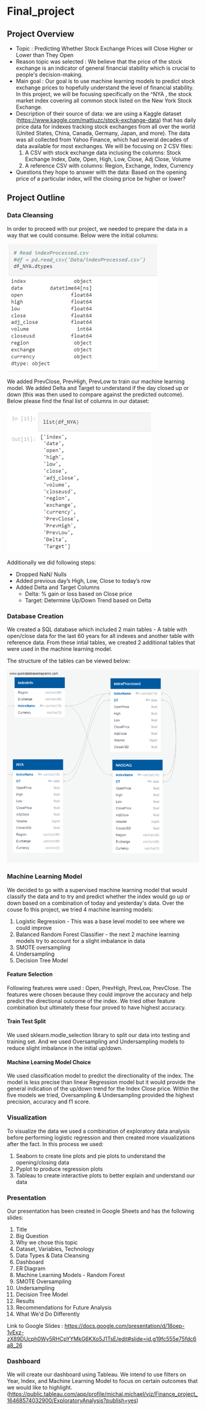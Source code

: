 # Final_project

## Project Overview
- Topic : Predicting Whether Stock Exchange Prices will Close Higher or Lower than They Open
- Reason topic was selected : We believe that the price of the stock exchange is an indicator of general financial stability which is crucial to people's decision-making. 
- Main goal : Our goal is to use machine learning models to predict stock exchange prices to hopefully understand the level of financial stability. 
In this project, we will be focusing specifically on the  ^NYA , the stock market index covering all common stock listed on the New York Stock Exchange.
- Description of their source of data: we are using a Kaggle dataset (https://www.kaggle.com/mattiuzc/stock-exchange-data) that has daily price data for indexes tracking stock exchanges from all over the world (United States, China, Canada, Germany, Japan, and more). The data was all collected from Yahoo Finance, which had several decades of data available for most exchanges. We will be focusing on 2 CSV files:
    1. A CSV with stock exchange data inclusing the columns: Stock Exchange Index, Date, Open, High, Low, Close, Adj Close, Volume
    2. A reference CSV with columns: Region, Exchange, Index, Currency
- Questions they hope to answer with the data: Based on the opening price of a particular index, will the closing price be higher or lower?

## Project Outline

### Data Cleansing
In order to proceed with our project, we needed to prepare the data in a way that we could consume. Below were the initial columns:

![NYA_dtypes.png](Resources/NYA_dtypes.png) 

We added PrevClose, PrevHigh, PrevLow to train our machine learning model. We added Delta and Target to understand if the day closed up or down (this was then used to compare against the predicted outcome). Below please find the final list of columns in our dataset:

![NYA_updated_dtypes.png](Resources/NYA_updated_dtypes.png) 

Additionally we did following steps: 

* Dropped NaN/ Nulls
* Added previous day’s High, Low, Close to today’s row
* Added Delta and Target Columns
    * Delta: % gain or loss based on Close price
    * Target: Determine Up/Down Trend based on Delta


### Database Creation
We created a SQL database which included 2 main tables - A table with open/close data for the last 60 years for all indexes and another table with reference data. From these intial tables, we created 2 additional tables that were used in the machine learning model. 

The structure of the tables can be viewed below:

![ERD_Diagram.png](Resources/ERD_Diagram.png) 

### Machine Learning Model
We decided to go with a supervised machine learning model that would classify the data and to try and predict whether the index would go up or down based on a combination of today and yesterday's data.  Over the couse fo this project, we tried 4 machine learning models:

1. Logistic Regression - This was a base level model to see where we could improve
2. Balanced Random Forest Classifier - the next 2 machine learning models try to account for a slight imbalance in data
3. SMOTE oversampling 
4. Undersampling
5. Decision Tree Model

#### Feature Selection
Following features were used : Open, PrevHigh, PrevLow, PrevClose.  The features were chosen because they could improve the accuracy and help predict the directional outcome of the index. We tried other feature combination but ultimately these four proved to have highest accuracy.

#### Train Test Split
We used sklearn.modle_selection library to split our data into testing and training set. And we used Oversampling and Undersampling models to reduce slight imbalance in the initial up/down. 

#### Machine Learning Model Choice
We used classification model to predict the directionality of the index. The model is less precise than linear Regression model but it would provide the general indication of the up/down trend for the Index Close price. Within the five models we tried, Oversampling & Undersampling provided the highest precision, accuracy and f1 score. 

### Visualization
To visualize the data we used a combination of exploratory data analysis before performing logistic regression and then created more visualizations after the fact. In this process we used:

1. Seaborn to create line plots and pie plots to understand the opening/closing data
2. Pyplot to produce regression plots
3. Tableau to create interactive plots to better explain and understand our data

### Presentation 
Our presentation has been created in Google Sheets and has the following slides:

1. Title
2. Big Question
3. Why we chose this topic
4. Dataset, Variables, Technology
5. Data Types & Data Cleansing
6. Dashboard
7. ER Diagram
8. Machine Learning Models - Random Forest
9. SMOTE Oversampling
10. Undersampling
11. Decision Tree Model
12. Results
13. Recommendations for Future Analysis
14. What We'd Do Differently

Link to Google Slides :
https://docs.google.com/presentation/d/18oep-1vExz-zX89DUcph0Wy5RHCpYYMkG6KXo5J1TsE/edit#slide=id.g19fc555e75fdc6a8_26

### Dashboard
We will create our dashboard using Tableau. We intend to use filters on Year, Index, and Machine Learning Model to focus on certain outcomes that we would like to highlight. (https://public.tableau.com/app/profile/michal.michael/viz/Finance_project_16468574032900/ExploratoryAnalysis?publish=yes)
